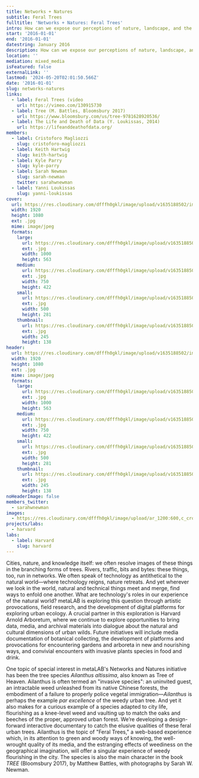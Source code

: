 ```yaml
---
title: Networks + Natures
subtitle: Feral Trees
fulltitle: 'Networks + Natures: Feral Trees'
intro: How can we expose our perceptions of nature, landscape, and the city as not natural but constructed? What perspectives on the contested biopolitics of the city are offered by invasive species and urban wilds?
start: '2016-01-01'
end: '2016-01-01'
datestring: January 2016
description: How can we expose our perceptions of nature, landscape, and the city as not natural but constructed? What perspectives on the contested biopolitics of the city…
location: ''
mediation: mixed_media
isFeatured: false
externalLink: ''
lastmod: '2024-05-20T02:01:50.566Z'
date: '2016-01-01'
slug: networks-natures
links:
  - label: Feral Trees (video
    url: https://vimeo.com/130915730
  - label: Tree (M. Battles, Bloomsbury 2017)
    url: https://www.bloomsbury.com/us/tree-9781628920536/
  - label: The Life and Death of Data (Y. Loukissas, 2014)
    url: https://lifeanddeathofdata.org/
members:
  - label: Cristoforo Magliozzi
    slug: cristoforo-magliozzi
  - label: Keith Hartwig
    slug: keith-hartwig
  - label: Kyle Parry
    slug: kyle-parry
  - label: Sarah Newman
    slug: sarah-newman
    twitter: sarahwnewman
  - label: Yanni Loukissas
    slug: yanni-loukissas
cover:
  url: https://res.cloudinary.com/dfffh0gkl/image/upload/v1635188502/img0_28d1a9b527.jpg
  width: 1920
  height: 1080
  ext: .jpg
  mime: image/jpeg
  formats:
    large:
      url: https://res.cloudinary.com/dfffh0gkl/image/upload/v1635188503/large_img0_28d1a9b527.jpg
      ext: .jpg
      width: 1000
      height: 563
    medium:
      url: https://res.cloudinary.com/dfffh0gkl/image/upload/v1635188503/medium_img0_28d1a9b527.jpg
      ext: .jpg
      width: 750
      height: 422
    small:
      url: https://res.cloudinary.com/dfffh0gkl/image/upload/v1635188503/small_img0_28d1a9b527.jpg
      ext: .jpg
      width: 500
      height: 281
    thumbnail:
      url: https://res.cloudinary.com/dfffh0gkl/image/upload/v1635188502/thumbnail_img0_28d1a9b527.jpg
      ext: .jpg
      width: 245
      height: 138
header:
  url: https://res.cloudinary.com/dfffh0gkl/image/upload/v1635188502/img0_28d1a9b527.jpg
  width: 1920
  height: 1080
  ext: .jpg
  mime: image/jpeg
  formats:
    large:
      url: https://res.cloudinary.com/dfffh0gkl/image/upload/v1635188503/large_img0_28d1a9b527.jpg
      ext: .jpg
      width: 1000
      height: 563
    medium:
      url: https://res.cloudinary.com/dfffh0gkl/image/upload/v1635188503/medium_img0_28d1a9b527.jpg
      ext: .jpg
      width: 750
      height: 422
    small:
      url: https://res.cloudinary.com/dfffh0gkl/image/upload/v1635188503/small_img0_28d1a9b527.jpg
      ext: .jpg
      width: 500
      height: 281
    thumbnail:
      url: https://res.cloudinary.com/dfffh0gkl/image/upload/v1635188502/thumbnail_img0_28d1a9b527.jpg
      ext: .jpg
      width: 245
      height: 138
noHeaderImage: false
members_twitter:
  - sarahwnewman
images:
  - https://res.cloudinary.com/dfffh0gkl/image/upload/ar_1200:600,c_crop/c_limit,h_1200,w_600/v1635188502/img0_28d1a9b527.jpg
projects/labs:
  - harvard
labs:
  - label: Harvard
    slug: harvard
---
```

Cities, nature, and knowledge itself: we often resolve  images of these things in the branching forms of trees. Rivers, traffic, bits and bytes: these things, too, run in networks. We often speak of technology as antithetical to the natural world—where technology reigns, nature retreats. And yet wherever we look in the world, natural and technical things meet and merge, find ways to enfold one another. What are technology's roles in our experience of the natural world? metaLAB is exploring this question through artistic provocations, field research, and the development of digital platforms for exploring urban ecology. A crucial partner in this exploration is Harvard Arnold Arboretum, where we continue to explore opportunities to bring data, media, and archival materials into dialogue about the natural and cultural dimensions of urban wilds. Future initiatives will include media documentation of botanical collecting, the development of platforms and provocations for encountering gardens and arboreta in new and nourishing ways, and convivial encounters with invasive plants species in food and drink.

One topic of special interest in metaLAB's Networks and Natures initiative has been the tree species <em>Ailanthus altissima</em>, also known as Tree of Heaven. Ailanthus is often termed an "invasive species": an uninvited guest, an intractable weed unleashed from its native Chinese forests, the embodiment of a failure to properly police vegetal immigration—<em>Ailanthus</em> is perhaps the example <em>par excellence</em> of the weedy urban tree. And yet it also makes for a curious example of a species adapted to city life, flourishing as a knee-level weed and vaulting up to match the oaks and beeches of the proper, approved urban forest. We’re developing a design-forward interactive documentary to catch the elusive qualities of these feral urban trees. Ailanthus is the topic of "Feral Trees," a web-based experience which, in its attention to green and woody ways of knowing, the well-wrought quality of its media, and the estranging effects of weediness on the geographical imagination, will offer a singular experience of weedy flourishing in the city. The species is also the main character in the book <em>TREE</em> (Bloomsbury 2017), by Matthew Battles, with photographs by Sarah W. Newman.